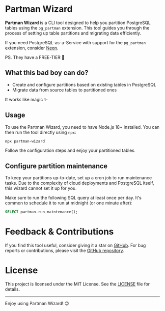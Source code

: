 # Partman Wizard

**Partman Wizard** is a CLI tool designed to help you partition PostgreSQL tables using the `pg_partman` extension. This tool guides you through the process of setting up table partitions and migrating data efficiently.

If you need PostgreSQL-as-a-Service with support for the `pg_partman` extension, consider [Neon](https://neon.tech/).

PS. They have a FREE-TIER 💸

## What this bad boy can do?

- Create and configure partitions based on existing tables in PostgreSQL
- Migrate data from source tables to partitioned ones

It works like magic ✨

## Usage

To use the Partman Wizard, you need to have Node.js 18+ installed. You can then run the tool directly using `npx`:

```bash
npx partman-wizard
```

Follow the configuration steps and enjoy your partitioned tables.

## Configure partition maintenance

To keep your partitions up-to-date, set up a cron job to run maintenance tasks. Due to the complexity of cloud deployments and PostgreSQL itself, this wizard cannot set it up for you.

Make sure to run the following SQL query at least once per day. It's common to schedule it to run at midnight (or one minute after):

```sql
SELECT partman.run_maintenance();
```

# Feedback & Contributions

If you find this tool useful, consider giving it a star on [GitHub](https://github.com/mateuszsokola/partman-wizard). For bug reports or contributions, please visit the [GitHub repository](https://github.com/mateuszsokola/partman-wizard).

# License

This project is licensed under the MIT License. See the [LICENSE](https://github.com/mateuszsokola/partman-wizard/blob/main/LICENSE) file for details.

<hr>

Enjoy using Partman Wizard! 😊
